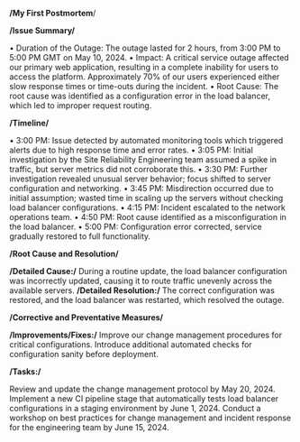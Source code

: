 **/My First Postmortem**/

**/Issue Summary/**

• Duration of the Outage: The outage lasted for 2 hours, from 3:00 PM to 5:00 PM GMT on May 10, 2024.
• Impact: A critical service outage affected our primary web application, resulting in a complete inability for users to access the platform. Approximately 70% of our users experienced either slow response times or time-outs during the incident.
• Root Cause: The root cause was identified as a configuration error in the load balancer, which led to improper request routing.

**/Timeline/**

• 3:00 PM: Issue detected by automated monitoring tools which triggered alerts due to high response time and error rates.
• 3:05 PM: Initial investigation by the Site Reliability Engineering team assumed a spike in traffic, but server metrics did not corroborate this.
• 3:30 PM: Further investigation revealed unusual server behavior; focus shifted to server configuration and networking.
• 3:45 PM: Misdirection occurred due to initial assumption; wasted time in scaling up the servers without checking load balancer configurations.
• 4:15 PM: Incident escalated to the network operations team.
• 4:50 PM: Root cause identified as a misconfiguration in the load balancer.
• 5:00 PM: Configuration error corrected, service gradually restored to full functionality.

**/Root Cause and Resolution/**

**/Detailed Cause:/** During a routine update, the load balancer configuration was incorrectly updated, causing it to route traffic unevenly across the available servers.
**/Detailed Resolution:/** The correct configuration was restored, and the load balancer was restarted, which resolved the outage.

**/Corrective and Preventative Measures/**

**/Improvements/Fixes:/** Improve our change management procedures for critical configurations. Introduce additional automated checks for configuration sanity before deployment.

**/Tasks:/**

Review and update the change management protocol by May 20, 2024.
Implement a new CI pipeline stage that automatically tests load balancer configurations in a staging environment by June 1, 2024.
Conduct a workshop on best practices for change management and incident response for the engineering team by June 15, 2024.

